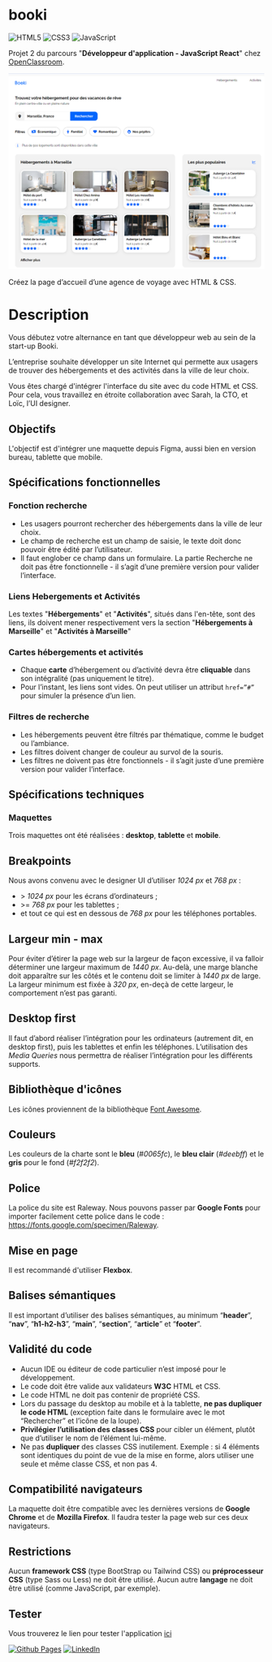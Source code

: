 # booki

![HTML5](https://img.shields.io/badge/html5-%23E34F26.svg?style=for-the-badge&logo=html5&logoColor=white)
![CSS3](https://img.shields.io/badge/css3-%231572B6.svg?style=for-the-badge&logo=css3&logoColor=white)
![JavaScript](https://img.shields.io/badge/javascript-%23323330.svg?style=for-the-badge&logo=javascript&logoColor=%23F7DF1E)

Projet 2 du parcours "**Développeur d'application - JavaScript React**" chez [OpenClassroom](https://openclassrooms.com/fr/).

![home](./images/home.png)

Créez la page d’accueil d’une agence de voyage avec HTML & CSS.

# Description

Vous débutez votre alternance en tant que développeur web au sein de la start-up Booki.

L’entreprise souhaite développer un site Internet qui permette aux usagers de trouver des hébergements et des activités dans la ville de leur choix.

Vous êtes chargé d'intégrer l'interface du site avec du code HTML et CSS. Pour cela, vous travaillez en étroite collaboration avec Sarah, la CTO, et Loïc, l’UI designer.

## Objectifs

L'objectif est d'intégrer une maquette depuis Figma, aussi bien en version bureau, tablette que mobile.

## Spécifications fonctionnelles

### Fonction recherche

- Les usagers pourront rechercher des hébergements dans la ville de leur choix.
- Le champ de recherche est un champ de saisie, le texte doit donc pouvoir être
  édité par l’utilisateur.
- Il faut englober ce champ dans un formulaire. La partie Recherche ne doit pas
  être fonctionnelle - il s’agit d’une première version pour valider l’interface.

### Liens **Hebergements** et **Activités**

Les textes "**Hébergements**" et "**Activités**", situés dans l'en-tête, sont des liens, ils doivent mener respectivement vers la section "**Hébergements à Marseille**" et "**Activités à Marseille**"

### Cartes hébergements et activités

- Chaque **carte** d’hébergement ou d’activité devra être **cliquable** dans son
  intégralité (pas uniquement le titre).
- Pour l’instant, les liens sont vides. On peut utiliser un attribut `href=”#”` pour
  simuler la présence d’un lien.

### Filtres de recherche

- Les hébergements peuvent être filtrés par thématique, comme le budget ou
  l’ambiance.
- Les filtres doivent changer de couleur au survol de la souris.
- Les filtres ne doivent pas être fonctionnels - il s’agit juste d’une première version
  pour valider l’interface.

## Spécifications techniques

### Maquettes

Trois maquettes ont été réalisées : **desktop**, **tablette** et **mobile**.

## Breakpoints

Nous avons convenu avec le designer UI d’utiliser _1024 px_ et _768 px_ :

- \> _1024 px_ pour les écrans d’ordinateurs ;
- \>= _768 px_ pour les tablettes ;
- et tout ce qui est en dessous de _768 px_ pour les téléphones portables.

## Largeur min - max

Pour éviter d’étirer la page web sur la largeur de façon excessive, il va falloir déterminer
une largeur maximum de _1440 px_. Au-delà, une marge blanche doit apparaître sur les
côtés et le contenu doit se limiter à _1440 px_ de large.
La largeur minimum est fixée à _320 px_, en-deçà de cette largeur, le comportement n’est
pas garanti.

## Desktop first

Il faut d’abord réaliser l’intégration pour les ordinateurs (autrement dit, en desktop first),
puis les tablettes et enfin les téléphones. L’utilisation des _Media Queries_ nous permettra
de réaliser l’intégration pour les différents supports.

## Bibliothèque d'icônes

Les icônes proviennent de la bibliothèque [Font Awesome](https://fontawesome.com/).

## Couleurs

Les couleurs de la charte sont le **bleu** (_#0065fc_), le **bleu clair** (_#deebff_) et le **gris** pour le
fond (_#f2f2f2_).

## Police

La police du site est Raleway. Nous pouvons passer par **Google Fonts** pour importer
facilement cette police dans le code : https://fonts.google.com/specimen/Raleway.

## Mise en page

Il est recommandé d'utiliser **Flexbox**.

## Balises sémantiques

Il est important d’utiliser des balises sémantiques, au minimum “**header**”, “**nav**”,
“**h1-h2-h3**”, “**main**”, “**section**”, “**article**” et “**footer**”.

## Validité du code

- Aucun IDE ou éditeur de code particulier n’est imposé pour le développement.
- Le code doit être valide aux validateurs **W3C** HTML et CSS.
- Le code HTML ne doit pas contenir de propriété CSS.
- Lors du passage du desktop au mobile et à la tablette, **ne pas dupliquer le code
  HTML** (exception faite dans le formulaire avec le mot “Rechercher” et l’icône de la
  loupe).
- **Privilégier l’utilisation des classes CSS** pour cibler un élément, plutôt que d’utiliser
  le nom de l’élément lui-même.
- Ne pas **dupliquer** des classes CSS inutilement. Exemple : si 4 éléments sont
  identiques du point de vue de la mise en forme, alors utiliser une seule et même
  classe CSS, et non pas 4.

## Compatibilité navigateurs

La maquette doit être compatible avec les dernières versions de **Google Chrome** et de
**Mozilla Firefox**.
Il faudra tester la page web sur ces deux navigateurs.

## Restrictions

Aucun **framework CSS** (type BootStrap ou Tailwind CSS) ou **préprocesseur CSS** (type Sass
ou Less) ne doit être utilisé.
Aucun autre **langage** ne doit être utilisé (comme JavaScript, par exemple).

## Tester

Vous trouverez le lien pour tester l'application [ici](https://code9g.github.io/booki/)

[![Github Pages](https://img.shields.io/badge/github%20pages-121013?style=for-the-badge&logo=github&logoColor=white)](<[http://](https://github.com/code9g/)>)
[![LinkedIn](https://img.shields.io/badge/linkedin-%230077B5.svg?style=for-the-badge&logo=linkedin&logoColor=white)](https://www.linkedin.com/in/pierre-andre-henry/)
